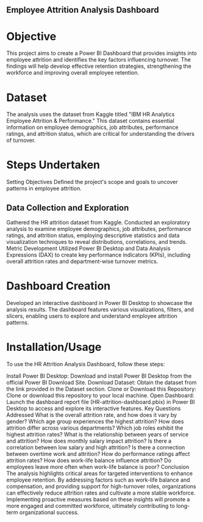 ## Employee Attrition Analysis Dashboard
# Objective
This project aims to create a Power BI Dashboard that provides insights into employee attrition and identifies the key factors influencing turnover. The findings will help develop effective retention strategies, strengthening the workforce and improving overall employee retention.

# Dataset
The analysis uses the dataset from Kaggle titled "IBM HR Analytics Employee Attrition & Performance." This dataset contains essential information on employee demographics, job attributes, performance ratings, and attrition status, which are critical for understanding the drivers of turnover.

# Steps Undertaken
Setting Objectives
Defined the project's scope and goals to uncover patterns in employee attrition.

## Data Collection and Exploration

Gathered the HR attrition dataset from Kaggle.
Conducted an exploratory analysis to examine employee demographics, job attributes, performance ratings, and attrition status, employing descriptive statistics and data visualization techniques to reveal distributions, correlations, and trends.
Metric Development
Utilized Power BI Desktop and Data Analysis Expressions (DAX) to create key performance indicators (KPIs), including overall attrition rates and department-wise turnover metrics.

# Dashboard Creation
Developed an interactive dashboard in Power BI Desktop to showcase the analysis results. The dashboard features various visualizations, filters, and slicers, enabling users to explore and understand employee attrition patterns.

# Installation/Usage
To use the HR Attrition Analysis Dashboard, follow these steps:

Install Power BI Desktop: Download and install Power BI Desktop from the official Power BI Download Site.
Download Dataset: Obtain the dataset from the link provided in the Dataset section.
Clone or Download this Repository: Clone or download this repository to your local machine.
Open Dashboard: Launch the dashboard report file (HR-attrition-dashboard.pbix) in Power BI Desktop to access and explore its interactive features.
Key Questions Addressed
What is the overall attrition rate, and how does it vary by gender?
Which age group experiences the highest attrition?
How does attrition differ across various departments?
Which job roles exhibit the highest attrition rates?
What is the relationship between years of service and attrition?
How does monthly salary impact attrition? Is there a correlation between low salary and high attrition?
Is there a connection between overtime work and attrition?
How do performance ratings affect attrition rates?
How does work-life balance influence attrition? Do employees leave more often when work-life balance is poor?
Conclusion
The analysis highlights critical areas for targeted interventions to enhance employee retention. By addressing factors such as work-life balance and compensation, and providing support for high-turnover roles, organizations can effectively reduce attrition rates and cultivate a more stable workforce. Implementing proactive measures based on these insights will promote a more engaged and committed workforce, ultimately contributing to long-term organizational success.




